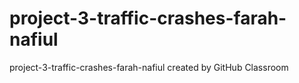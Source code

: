 # project-3-traffic-crashes-farah-nafiul
project-3-traffic-crashes-farah-nafiul created by GitHub Classroom
